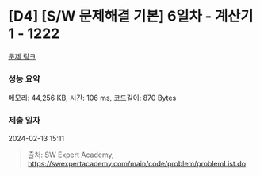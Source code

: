 # [D4] [S/W 문제해결 기본] 6일차 - 계산기1 - 1222 

[문제 링크](https://swexpertacademy.com/main/code/problem/problemDetail.do?contestProbId=AV14mbSaAEwCFAYD) 

### 성능 요약

메모리: 44,256 KB, 시간: 106 ms, 코드길이: 870 Bytes

### 제출 일자

2024-02-13 15:11



> 출처: SW Expert Academy, https://swexpertacademy.com/main/code/problem/problemList.do